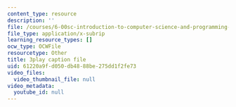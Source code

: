 ```yaml
---
content_type: resource
description: ''
file: /courses/6-00sc-introduction-to-computer-science-and-programming-spring-2011/61220a9fd050db4888be275dd1f2fe73_SLvTCHhu5SE.srt
file_type: application/x-subrip
learning_resource_types: []
ocw_type: OCWFile
resourcetype: Other
title: 3play caption file
uid: 61220a9f-d050-db48-88be-275dd1f2fe73
video_files:
  video_thumbnail_file: null
video_metadata:
  youtube_id: null
---
```

